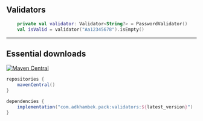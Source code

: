 ## Validators

```kotlin
    private val validator: Validator<String?> = PasswordValidator()
    val isValid = validator("Aa12345678").isEmpty()
```


-------------
Essential downloads
-------------
[![Maven Central](https://img.shields.io/maven-central/v/com.adkhambek.pack/validators.svg?label=Maven%20Central)](https://search.maven.org/artifact/com.adkhambek.pack/validators)

```groovy
repositories {
    mavenCentral()
}

dependencies {
    implementation("com.adkhambek.pack:validators:${latest_version}")
}
```